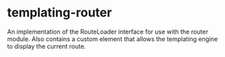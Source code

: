 templating-router
=================

An implementation of the RouteLoader interface for use with the router module. Also contains a custom element that allows the templating engine to display the current route.
